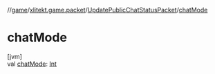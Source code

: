 //[game](../../../index.md)/[xlitekt.game.packet](../index.md)/[UpdatePublicChatStatusPacket](index.md)/[chatMode](chat-mode.md)

# chatMode

[jvm]\
val [chatMode](chat-mode.md): [Int](https://kotlinlang.org/api/latest/jvm/stdlib/kotlin/-int/index.html)
